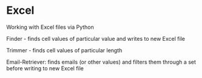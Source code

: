 # Excel
Working with Excel files via Python

Finder - finds cell values of particular value and writes to new Excel file

Trimmer - finds cell values of particular length

Email-Retriever: finds emails (or other values) and filters them through a set before writing to new Excel file 
